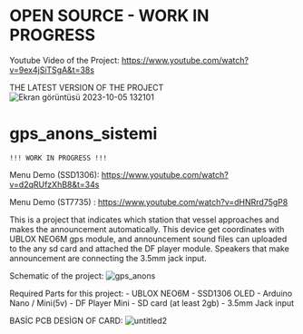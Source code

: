 # OPEN SOURCE - WORK IN PROGRESS
Youtube Video of the Project: https://www.youtube.com/watch?v=9ex4jSiTSgA&t=38s

THE LATEST VERSION OF THE PROJECT
![Ekran görüntüsü 2023-10-05 132101](https://github.com/bilalemregirit/Auto_Announcement_system/assets/60060887/8d35b672-1630-455d-8e45-37a65f3aa210)



# gps_anons_sistemi
    !!! WORK IN PROGRESS !!!   
 Menu Demo (SSD1306): https://www.youtube.com/watch?v=d2qRUfzXhB8&t=34s
 
 Menu Demo (ST7735) : https://www.youtube.com/watch?v=dHNRrd75gP8
 
  This is a project that indicates which station that vessel approaches and makes the announcement automatically. This device get coordinates 
with UBLOX NEO6M gps module, and announcement sound files can uploaded to the any sd card and attached the DF player module. Speakers that make 
announcement are connecting the 3.5mm jack input.   

Schematic of the project:
![gps_anons](https://user-images.githubusercontent.com/60060887/175570052-f531bdab-98e3-444b-9662-8625886b9e28.png)

 Required Parts for this project:
      - UBLOX NEO6M
      - SSD1306 OLED
      - Arduino Nano / Mini(5v)
      - DF Player Mini
      - SD card (at least 2gb)
      - 3.5mm Jack input   
      
BASİC PCB DESİGN OF CARD:
![untitled2](https://user-images.githubusercontent.com/60060887/175928738-212f4597-2feb-4142-bfca-90d5eb1ed512.png)
